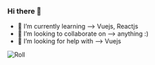 ### Hi there 👋


- 🌱 I’m currently learning --> Vuejs, Reactjs 
- 👯 I’m looking to collaborate on --> anything :) 
- 🤔 I’m looking for help with --> Vuejs


![Roll](https://media.tenor.com/images/38cb517b5ccd46e10551e819a0970771/tenor.gif)
